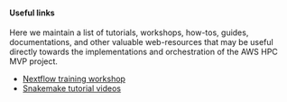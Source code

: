 #### Useful links

Here we maintain a list of tutorials, workshops, how-tos, guides, documentations, and other valuable web-resources that may be useful directly towards the implementations and orchestration of the AWS HPC MVP project.

- [Nextflow training workshop](https://www.youtube.com/playlist?list=PLPZ8WHdZGxmUv4W8ZRlmstkZwhb_fencI)
- [Snakemake tutorial videos](https://www.youtube.com/watch?v=Gg0SsEs16Jc&list=PLWhvkMKn3k1zefj7ELcxlukO6AbuP8YCL)